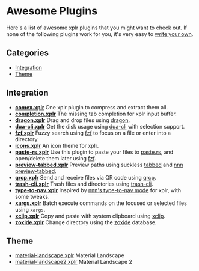 Awesome Plugins
===============

Here's a list of awesome xplr plugins that you might want to check out. If none
of the following plugins work for you, it's very easy to
[write your own][1].


Categories
----------

- [Integration][2]
- [Theme][3]


Integration
-----------
- [**comex.xplr**][21] One xplr plugin to compress and extract them all.
- [**completion.xplr**][25] The missing tab completion for xplr input buffer.
- [**dragon.xplr**][4] Drag and drop files using [dragon][5].
- [**dua-cli.xplr**][6] Get the disk usage using [dua-cli][7] with selection
  support.
- [**fzf.xplr**][8] Fuzzy search using [fzf][9] to focus on a file or enter
  into a directory.
- [**icons.xplr**][30] An icon theme for xplr.
- [**paste-rs.xplr**][23] Use this plugin to paste your files to
  [paste.rs][24], and open/delete them later using [fzf][9].
- [**preview-tabbed.xplr**][10] Preview paths using suckless [tabbed][11] and
  [nnn preview-tabbed][12].
- [**qrcp.xplr**][26] Send and receive files via QR code using [qrcp][27].
- [**trash-cli.xplr**][13] Trash files and directories using [trash-cli][14].
- [**type-to-nav.xplr**][28] Inspired by [nnn's type-to-nav mode][29] for xplr,
  with some tweaks.
- [**xargs.xplr**][22] Batch execute commands on the focused or selected files
  using `xargs`.
- [**xclip.xplr**][15] Copy and paste with system clipboard using [xclip][16].
- [**zoxide.xplr**][17] Change directory using the [zoxide][18] database.


Theme
-----

- [material-landscape.xplr][19]
  Material Landscape
- [material-landscape2.xplr][20]
  Material Landscape 2


[1]:./writing-plugins.md
[2]:#integration
[3]:#theme
[4]:https://github.com/sayanarijit/dragon.xplr
[5]:https://github.com/mwh/dragon
[6]:https://github.com/sayanarijit/dua-cli.xplr
[7]:https://github.com/Byron/dua-cli
[8]:https://github.com/sayanarijit/fzf.xplr
[9]:https://github.com/junegunn/fzf
[10]:https://github.com/sayanarijit/preview-tabbed.xplr
[11]:https://tools.suckless.org/tabbed/
[12]:https://github.com/jarun/nnn/blob/master/plugins/preview-tabbed
[13]:https://github.com/sayanarijit/trash-cli.xplr
[14]:https://github.com/andreafrancia/trash-cli
[15]:https://github.com/sayanarijit/xclip.xplr
[16]:https://github.com/astrand/xclip
[17]:https://github.com/sayanarijit/zoxide.xplr
[18]:https://github.com/ajeetdsouza/zoxide
[19]:https://github.com/sayanarijit/material-landscape.xplr
[20]:https://github.com/sayanarijit/material-landscape2.xplr
[21]:https://github.com/sayanarijit/comex.xplr
[22]:https://github.com/sayanarijit/xargs.xplr
[23]:https://github.com/dtomvan/paste-rs.xplr
[24]:https://paste.rs
[25]:https://github.com/sayanarijit/completion.xplr
[26]:https://github.com/sayanarijit/qrcp.xplr
[27]:https://github.com/claudiodangelis/qrcp
[28]:https://github.com/prncss-xyz/type-to-nav.xplr
[29]:https://github.com/jarun/nnn/wiki/concepts#type-to-nav
[30]:https://github.com/prncss-xyz/icons.xplr
